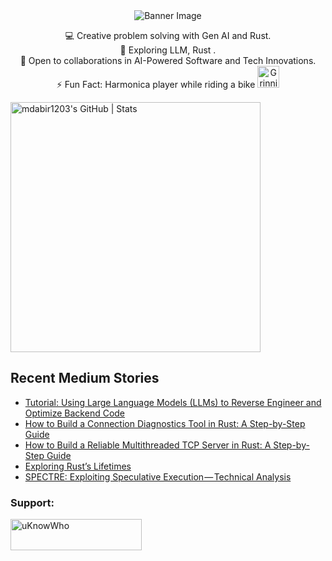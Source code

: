 <div align="center">
  <img src="https://github.com/mdabir1203/mdabir1203/assets/66947064/dc33981c-00bf-42e4-a644-06d63ecc16d7" alt="Banner Image" />
  
</div>

<p style="text-align: center;">

<div align="center">
💻 Creative problem solving with Gen AI and Rust.<br>
🌱 Exploring LLM, Rust .<br>
🚀 Open to collaborations in AI-Powered Software and Tech Innovations.<br>
⚡ Fun Fact: Harmonica player while riding a bike
  <img src="https://raw.githubusercontent.com/Tarikul-Islam-Anik/Animated-Fluent-Emojis/master/Emojis/Smilies/Grinning%20Cat%20with%20Smiling%20Eyes.png" alt="Grinning Cat with Smiling Eyes" width="35" height="35" />
</p>
</div>

<a align="mid-center" href="https://quira.sh?utm_source=widgets&utm_campaign=mdabir1203">
  <img src="https://stats.quira.sh/mdabir1203/github?theme=dark" alt="mdabir1203's GitHub | Stats" width="400" height="400">
</a>


## Recent Medium Stories

<!-- BLOG-POST-LIST:START -->
- [Tutorial: Using Large Language Models &lpar;LLMs&rpar; to Reverse Engineer and Optimize Backend Code](https://towardsdev.com/tutorial-using-large-language-models-llms-to-reverse-engineer-and-optimize-backend-code-def1fba3bb74?source=rss-b62bf3bb75c7------2)
- [How to Build a Connection Diagnostics Tool in Rust: A Step-by-Step Guide](https://medium.com/@md.abir1203/how-to-build-a-connection-diagnostics-tool-in-rust-a-step-by-step-guide-4186b3084314?source=rss-b62bf3bb75c7------2)
- [How to Build a Reliable Multithreaded TCP Server in Rust: A Step-by-Step Guide](https://towardsdev.com/how-to-build-a-reliable-multithreaded-tcp-server-in-rust-a-step-by-step-guide-ba7475f3cdc8?source=rss-b62bf3bb75c7------2)
- [Exploring Rust’s Lifetimes](https://medium.com/@md.abir1203/exploring-rusts-lifetimes-9b9c154b063e?source=rss-b62bf3bb75c7------2)
- [SPECTRE: Exploiting Speculative Execution — Technical Analysis](https://medium.com/@md.abir1203/spectre-exploiting-speculative-execution-technical-analysis-77f3677a63ea?source=rss-b62bf3bb75c7------2)
<!-- BLOG-POST-LIST:END -->


**<h3 align="left">Support:</h3>**
<p><a href="https://www.buymeacoffee.com/uKnowWho"> <img align="left" src="https://cdn.buymeacoffee.com/buttons/v2/default-yellow.png" height="50" width="210" alt="uKnowWho" /></a></p><br><br>

